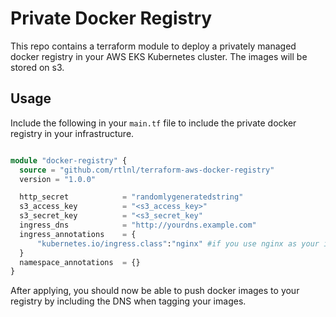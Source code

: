 # Private Docker Registry

This repo contains a terraform module to deploy a privately managed docker registry in your AWS EKS Kubernetes cluster. The images will be stored on s3.

## Usage

Include the following in your `main.tf` file to include the private docker registry in your infrastructure.

```terraform

module "docker-registry" {
  source = "github.com/rtlnl/terraform-aws-docker-registry"
  version = "1.0.0"

  http_secret            = "randomlygeneratedstring"
  s3_access_key          = "<s3_access_key>"
  s3_secret_key          = "<s3_secret_key"
  ingress_dns            = "http://yourdns.example.com"
  ingress_annotations    = {
      "kubernetes.io/ingress.class":"nginx" #if you use nginx as your ingress controller for example
  }
  namespace_annotations  = {}
}
``` 

After applying, you should now be able to push docker images to your registry by including the DNS when tagging your images.